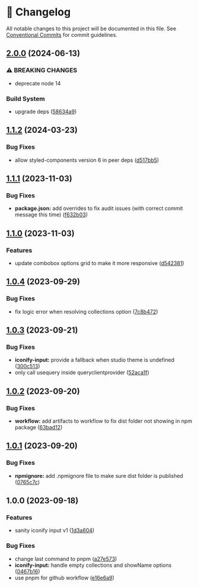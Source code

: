 <!-- markdownlint-disable --><!-- textlint-disable -->

# 📓 Changelog

All notable changes to this project will be documented in this file. See
[Conventional Commits](https://conventionalcommits.org) for commit guidelines.

## [2.0.0](https://github.com/waspeer/sanity-plugin-iconify/compare/v1.1.2...v2.0.0) (2024-06-13)

### ⚠ BREAKING CHANGES

- deprecate node 14

### Build System

- upgrade deps ([58634a9](https://github.com/waspeer/sanity-plugin-iconify/commit/58634a976e822f375e90d331420ccd4d9625942e))

## [1.1.2](https://github.com/waspeer/sanity-plugin-iconify/compare/v1.1.1...v1.1.2) (2024-03-23)

### Bug Fixes

- allow styled-components version 6 in peer deps ([d517bb5](https://github.com/waspeer/sanity-plugin-iconify/commit/d517bb5f74b5cf27ecd10045b685c9ef4ff3149f))

## [1.1.1](https://github.com/waspeer/sanity-plugin-iconify/compare/v1.1.0...v1.1.1) (2023-11-03)

### Bug Fixes

- **package.json:** add overrides to fix audit issues (with correct commit message this time) ([f632b03](https://github.com/waspeer/sanity-plugin-iconify/commit/f632b03bd8b7962a98a91b073ab897cc2d7b01af))

## [1.1.0](https://github.com/waspeer/sanity-plugin-iconify/compare/v1.0.4...v1.1.0) (2023-11-03)

### Features

- update combobox options grid to make it more responsive ([d542381](https://github.com/waspeer/sanity-plugin-iconify/commit/d542381e5fa2c17a3b5d439d13900c3d87b91747))

## [1.0.4](https://github.com/waspeer/sanity-plugin-iconify/compare/v1.0.3...v1.0.4) (2023-09-29)

### Bug Fixes

- fix logic error when resolving collections option ([7c8b472](https://github.com/waspeer/sanity-plugin-iconify/commit/7c8b472610611f63b1871868fe26415531bda2e2))

## [1.0.3](https://github.com/waspeer/sanity-plugin-iconify/compare/v1.0.2...v1.0.3) (2023-09-21)

### Bug Fixes

- **iconify-input:** provide a fallback when studio theme is undefined ([300c513](https://github.com/waspeer/sanity-plugin-iconify/commit/300c513db2e491fe0c14b2a1b455ba7f5d3d9096))
- only call usequery inside queryclientprovider ([52aca1f](https://github.com/waspeer/sanity-plugin-iconify/commit/52aca1fd7c60e3c9c34ae9ab9d801179354f7489))

## [1.0.2](https://github.com/waspeer/sanity-plugin-iconify/compare/v1.0.1...v1.0.2) (2023-09-20)

### Bug Fixes

- **workflow:** add artifacts to workflow to fix dist folder not showing in npm package ([63bad12](https://github.com/waspeer/sanity-plugin-iconify/commit/63bad128a5dd66d758f692b3527ba6328773d994))

## [1.0.1](https://github.com/waspeer/sanity-plugin-iconify/compare/v1.0.0...v1.0.1) (2023-09-20)

### Bug Fixes

- **npmignore:** add .npmignore file to make sure dist folder is published ([0765c7c](https://github.com/waspeer/sanity-plugin-iconify/commit/0765c7c3950490442398a9b0d0f711649b0a4aad))

## 1.0.0 (2023-09-18)

### Features

- sanity iconify input v1 ([1d3a604](https://github.com/waspeer/sanity-plugin-iconify/commit/1d3a6046ad45cb849fc7c62ab93d3b22fffb9f9d))

### Bug Fixes

- change last command to pnpm ([a27e573](https://github.com/waspeer/sanity-plugin-iconify/commit/a27e573147f23690e773c31c08717fe3ff398744))
- **iconify-input:** handle empty collections and showName options ([0467b16](https://github.com/waspeer/sanity-plugin-iconify/commit/0467b16524e3113e32ff0f1bf356aafce275496a))
- use pnpm for github workflow ([e16e6a9](https://github.com/waspeer/sanity-plugin-iconify/commit/e16e6a903f16eaae6c44ac2b55f6db39abdc0311))
